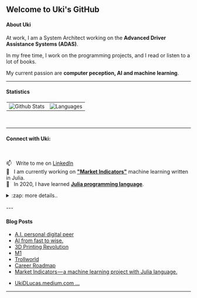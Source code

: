 ## Welcome to Uki's GitHub

#### About Uki 
At work, I am a System Architect working on the **Advanced Driver Assistance Systems (ADAS)**.

In my free time, I work on the programming projects, and I read or listen to a lot of books.

My current passion are **computer peception, AI and machine learning**.

---
#### Statistics 
<!-- https://github.com/anuraghazra/github-readme-stats -->
<table style="border: 1px solid transparent" >
<tr>
  <td>
      <img alt="Github Stats" 
       src="https://github-readme-stats.vercel.app/api?username=UkiDLucas&show_icons=true&hide_border=true&count_private=true&include_all_commits=true&hide=contribs" 
       />
  </td>
  <td>
      <img alt="Languages" 
       src="https://github-readme-stats.vercel.app/api/top-langs/?username=UkiDLucas&hide_border=true&langs_count=9&count_private=true&layout=compact&include_all_commits=true&hide=HTML,Tex,CSS,JavaScript" 
       />
  </td>
</tr>

<!--
<tr>
  <td>
    <img alt="Time" 
       src="https://github-readme-stats.vercel.app/api/wakatime?username=UkiDLucas" 
       />
  </td>
  <td>
  </td>
</tr> 
-->
<table>
   

<br />







---

#### Connect with Uki:

<br />

📫  &nbsp; Write to me on [LinkedIn][linkedin] <br/>
🔭  &nbsp; I am currently working on [**"Market Indicators"**](https://github.com/UkiDLucas/MarketIndicators.jl) machine learning written in Julia. <br/>
🌱  &nbsp; In 2020, I have learned [**Julia programming language**](https://github.com/UkiDLucas/UkiDLucas.github.io/tree/master/content/Julia). <br/>

<!-- Complete list of emoji: https://gist.github.com/rxaviers/7360908 -->
<details>
  <summary>:zap: more details..</summary>
  
  <br />
  
💬  &nbsp; Ask me to join your startup as a mentor. <br/>
💥  &nbsp; Fun fact: In 2020, I have build a cabin Up North of Michigan <br/>
🙈  &nbsp; Prefered Pronouns: who, what, which, and whose <br/>



[<img align="left" alt="UkiDLucas" width="22px" src="https://raw.githubusercontent.com/iconic/open-iconic/master/svg/globe.svg" />][website]
[<img align="left" alt="UkiDLucas | LinkedIn" width="22px" src="https://cdn.jsdelivr.net/npm/simple-icons@v3/icons/linkedin.svg" />][linkedin]
[<img align="left" alt="UkiDLucas | Twitter" width="22px" src="https://cdn.jsdelivr.net/npm/simple-icons@v3/icons/twitter.svg" />][twitter]
<!--
[<img align="left" alt="UkiDLucas | Instagram" width="22px" src="https://cdn.jsdelivr.net/npm/simple-icons@v3/icons/instagram.svg" />][instagram]
[<img align="left" alt="UkiDLucas | YouTube" width="22px" src="https://cdn.jsdelivr.net/npm/simple-icons@v3/icons/youtube.svg" />][youtube]
-->

<br />

[![Twitter Follow](https://img.shields.io/twitter/follow/UkiDLucas?color=1DA1F2&logo=twitter&style=for-the-badge)](https://twitter.com/intent/follow?original_referer=https%3A%2F%2Fgithub.com%2FUkiDLucas&screen_name=UkiDLucas)

</details>

<br />
---




#### Blog Posts
<!-- https://github.com/gautamkrishnar/blog-post-workflow -->
<!-- BLOG-POST-LIST:START -->
- [A.I. personal digital peer](https://medium.com/@ukidlucas/a-i-personal-digital-peer-4b954b0d2b5f?source=rss-3faaaed33b1b------2)
- [AI from fast to wise.](https://medium.com/@ukidlucas/ai-from-fast-to-wise-c2f8342ebdee?source=rss-3faaaed33b1b------2)
- [3D Printing Revolution](https://medium.com/@ukidlucas/3d-printing-revolution-da5106150283?source=rss-3faaaed33b1b------2)
- [M1](https://medium.com/@ukidlucas/m1-c72ea7b0f0a1?source=rss-3faaaed33b1b------2)
- [Trollworld](https://medium.com/@ukidlucas/trollworld-db3decf7438?source=rss-3faaaed33b1b------2)
- [Career Roadmap](https://medium.com/@ukidlucas/career-roadmap-c854e81e47a5?source=rss-3faaaed33b1b------2)
- [Market Indicators — a machine learning project with Julia language.](https://medium.com/datadriveninvestor/market-indicators-a-machine-learning-project-with-julia-language-be1a452213f8?source=rss-3faaaed33b1b------2)
<!-- BLOG-POST-LIST:END -->
- [UkiDLucas.medium.com ...][medium]

---

 
 
[website]: https://github.com/UkiDLucas
[medium]: https://UkiDLucas.medium.com/
[twitter]: https://twitter.com/UkiDLucas
[youtube]: https://youtube.com/UkiDLucas
[instagram]: https://instagram.com/UkiDLucas
[linkedin]: https://linkedin.com/in/UkiDLucas

